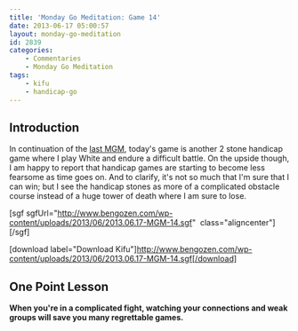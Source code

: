 ```yaml
---
title: 'Monday Go Meditation: Game 14'
date: 2013-06-17 05:00:57
layout: monday-go-meditation
id: 2839
categories:
	- Commentaries
	- Monday Go Meditation
tags:
	- kifu
	- handicap-go
---
```


## Introduction

In continuation of the [last MGM](http://www.bengozen.com/monday-go-meditation-game-13/ "Monday Go Meditation: Game 13"), today's game is another 2 stone handicap game where I play White and endure a difficult battle. On the upside though, I am happy to report that handicap games are starting to become less fearsome as time goes on. And to clarify, it's not so much that I'm sure that I can win; but I see the handicap stones as more of a complicated obstacle course instead of a huge tower of death where I am sure to lose.

[sgf sgfUrl="http://www.bengozen.com/wp-content/uploads/2013/06/2013.06.17-MGM-14.sgf"  class="aligncenter"][/sgf]

[download label="Download Kifu"]http://www.bengozen.com/wp-content/uploads/2013/06/2013.06.17-MGM-14.sgf[/download]

## **One Point Lesson**

**When you're in a complicated fight, watching your connections and weak groups will save you many regrettable games.**